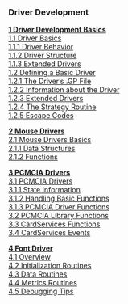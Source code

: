 ### Driver Development

**[1 Driver Development Basics](Ddk/ddkbasics.md)**  
    [1.1 Driver Basics](Ddk/ddkbasics.md#11-Driver-Basics)  
      [1.1.1 Driver Behavior](Ddk/ddkbasics.md#111-Driver-Behavior)  
      [1.1.2 Driver Structure](Ddk/ddkbasics.md#112-Driver-Structure)  
      [1.1.3 Extended Drivers](Ddk/ddkbasics.md#113-Extended-Drivers)  
    [1.2 Defining a Basic Driver](Ddk/ddkbasics.md#12-Defining-a-Basic-Driver)  
      [1.2.1 The Driver’s .GP File](Ddk/ddkbasics.md#121-The-Drivers-GP-File)  
      [1.2.2 Information about the Driver](Ddk/ddkbasics.md#122-Information-about-the-Driver)  
      [1.2.3 Extended Drivers](Ddk/ddkbasics.md#123-Extended-Drivers)  
      [1.2.4 The Strategy Routine](Ddk/ddkbasics.md#124-The-Strategy-Routine)  
      [1.2.5 Escape Codes](Ddk/ddkbasics.md#125-Escape-Codes)  

**[2 Mouse Drivers](Ddk/ddkmouse.md)**  
    [2.1 Mouse Drivers Basics](Ddk/ddkmouse.md#21-Mouse-Driver-Basics)  
      [2.1.1 Data Structures](Ddk/ddkmouse.md#211-Data-Structures)  
      [2.1.2 Functions](Ddk/ddkmouse.md#212-Functions)  

**[3 PCMCIA Drivers](Ddk/ddkpcmcia.md)**  
    [3.1 PCMCIA Drivers](Ddk/ddkpcmcia.md#31-PCMCIA-Drivers-Basics)  
      [3.1.1 State Information](Ddk/ddkpcmcia.md#311-State-Information)  
      [3.1.2 Handling Basic Functions](Ddk/ddkpcmcia.md#312-Handling-Basic-Functions)  
      [3.1.3 PCMCIA Driver Functions](Ddk/ddkpcmcia.md#313-PCMCIA-Driver-Functions)  
    [3.2 PCMCIA Library Functions](Ddk/ddkpcmcia.md#32-PCMCIA-Library-Functions)  
    [3.3 CardServices Functions](Ddk/ddkpcmcia.md#33-CardServices-Functions)  
    [3.4 CardServices Events](Ddk/ddkpcmcia.md#34-CardServices-Events)  

**[4 Font Driver](Ddk/ddkfont.md#4-font-driver)**   
    [4.1 Overview](Ddk/ddkfont.md#41-Overview)   
    [4.2 Initialization Routines](Ddk/ddkfont.md#42-Initialization-Routines)   
    [4.3 Data Routines](Ddk/ddkfont.md#43-Data-Routines)   
    [4.4 Metrics Routines](Ddk/ddkfont.md#44-Metrics-Routines)   
    [4.5 Debugging Tips](Ddk/ddkfont.md#45-Debugging-Tips)   
